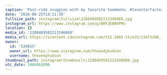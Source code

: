 ```yaml
---
caption: 'Post-ride snuggles with my favorite teammate. #lovestarfactoryteam'
date: '2016-06-25T14:11:30'
fullsize_path: instagram\fullsize\1280469582213346088.jpg
instagram_url: https://www.instagram.com/p/BHFJE0BhPMo
location: {}
media_id: '1280469582213346088'
media_url: https://scontent.cdninstagram.com/t51.2885-15/e35/13473288_1712060259054626_283285723_n.jpg?ig_cache_key=MTI4MDQ2OTU4MjIxMzM0NjA4OA%3D%3D.2
owner:
  id: '539015'
  owner_url: https://www.instagram.com/theandyhudson
  username: theandyhudson
thumbnail_path: instagram\thumbnails\1280469582213346088.jpg
utc_date: 1466863890
---
```

